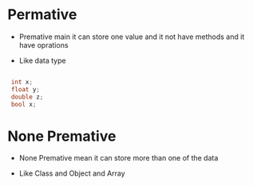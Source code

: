 # Permative 

 - Premative main it can store one value and it not have methods and it have oprations 

 - Like data type

 ```c++

  int x;
  float y;
  double z;
  bool x;

 ````

 # None Premative

 - None Premative mean it can store more than one of the data
 
 - Like Class and Object and Array

 ```c+++ 